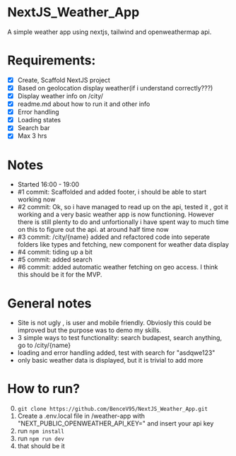 # NextJS_Weather_App
A simple weather app using nextjs, tailwind and openweathermap api.

# Requirements:
- [x] Create, Scaffold NextJS project
- [x] Based on geolocation display weather(if i understand correctly???)
- [x] Display weather info on /city/
- [x] readme.md about how to run it and other info
- [x] Error handling
- [x] Loading states
- [x] Search bar
- [x] Max 3 hrs

# Notes
- Started 16:00 - 19:00
- #1 commit: Scaffolded and added footer, i should be able to start working now
- #2 commit: Ok, so i have managed to read up on the api, tested it , got it working and a very basic weather app is now functioning.
However there is still plenty to do and unfortionally i have spent way to much time on this to figure out the api. at around half time now
- #3 commit: /city/{name} added and refactored code into seperate folders like types and fetching, new component for weather data display
- #4 commit: tiding up a bit
- #5 commit: added search
- #6 commit: added automatic weather fetching on geo access.
I think this should be it for the MVP.

# General notes
- Site is not ugly , is user and mobile friendly. 
    Obviosly this could be improved but the purpose was to demo my skills.
- 3 simple ways to test functionality: search budapest, search anything, go to /city/{name}
- loading and error handling added, test with search for "asdqwe123"
- only basic weather data is displayed, but it is trivial to add more


# How to run?
0. ```git clone https://github.com/BenceV95/NextJS_Weather_App.git```
1. Create a .env.local file in /weather-app with "NEXT_PUBLIC_OPENWEATHER_API_KEY=" and insert your api key
2. run ```npm install```
3. run ```npm run dev```
4. that should be it